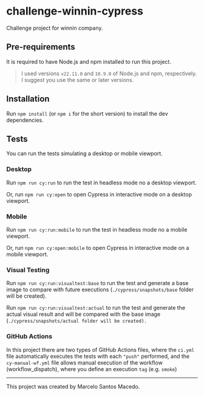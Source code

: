 # challenge-winnin-cypress

Challenge project for winnin company.

## Pre-requirements

It is required to have Node.js and npm installed to run this project.

> I used versions `v22.11.0` and `10.9.0` of Node.js and npm, respectively. I suggest you use the same or later versions.

## Installation

Run `npm install` (or `npm i` for the short version) to install the dev dependencies.

## Tests

You can run the tests simulating a desktop or mobile viewport.

### Desktop

Run `npm run cy:run` to run the test in headless mode no a desktop viewport.

Or, run `npm run cy:open` to open Cypress in interactive mode on a desktop viewport.

### Mobile

Run `npm run cy:run:mobile` to run the test in headless mode no a mobile viewport.

Or, run `npm run cy:open:mobile` to open Cypress in interactive mode on a mobile viewport.

### Visual Testing

Run `npm run cy:run:visualtest:base` to run the test and generate a base image to compare with future executions (`./cypress/snapshots/base` folder will be created).

Run `npm run cy:run:visualtest:actual` to run the test and generate the actual visual result and will be compared with the base image (`./cypress/snapshots/actual folder will be created).`

### GitHub Actions

In this project there are two types of GitHub Actions files, where the `ci.yml` file automatically executes the tests with each `"push"` performed, and the `cy-manual-wf.yml` file allows manual execution of the workflow (workflow_dispatch), where you define an execution `tag` (e.g. `smoke`)
___

This project was created by Marcelo Santos Macedo.